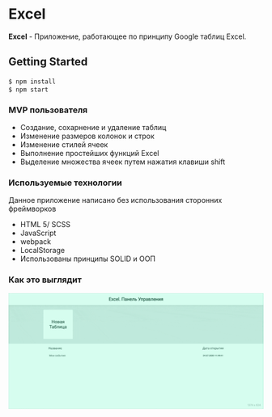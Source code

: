 # Excel
**Excel** - Приложение, работающее по принципу Google таблиц Excel.

## Getting Started
```
$ npm install  
$ npm start
```

### MVP пользователя
- Создание, сохарнение и удаление таблиц
- Изменение размеров колонок и строк
- Изменение стилей ячеек
- Выполнение простейших функций Excel
- Выделение множества ячеек путем нажатия клавиши shift

### Используемые технологии
Данное приложение написано без использования сторонних фреймворков
- HTML 5/ SCSS
- JavaScript
- webpack
- LocalStorage
- Использованы принципы SOLID и ООП

### Как это выглядит
![Функционирование программы](./Gif_Excel.gif)